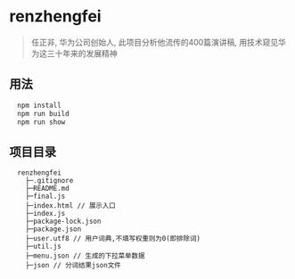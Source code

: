 # renzhengfei
> 任正非, 华为公司创始人, 此项目分析他流传的400篇演讲稿, 用技术窥见华为这三十年来的发展精神

## 用法
```bash
  npm install
  npm run build
  npm run show
```

## 项目目录
```
  renzhengfei
    ├─.gitignore
    ├─README.md
    ├─final.js
    ├─index.html // 展示入口
    ├─index.js
    ├─package-lock.json
    ├─package.json
    ├─user.utf8 // 用户词典,不填写权重则为0(即排除词)
    ├─util.js
    ├─menu.json // 生成的下拉菜单数据
    ├─json // 分词结果json文件
```
